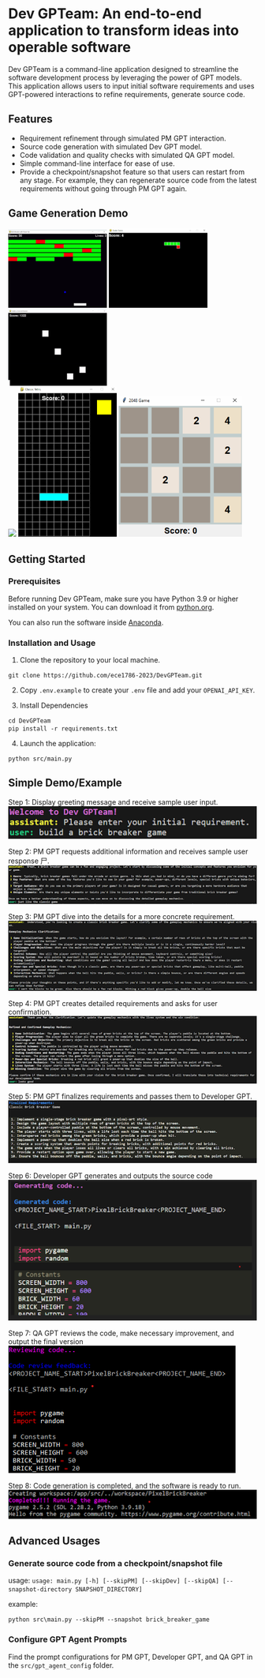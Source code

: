 # Dev GPTeam: An end-to-end application to transform ideas into operable software

Dev GPTeam is a command-line application designed to streamline the software development process by leveraging the power of GPT models. This application allows users to input initial software requirements and uses GPT-powered interactions to refine requirements, generate source code.

## Features

- Requirement refinement through simulated PM GPT interaction.
- Source code generation with simulated Dev GPT model.
- Code validation and quality checks with simulated QA GPT model.
- Simple command-line interface for ease of use.
- Provide a checkpoint/snapshot feature so that users can restart from any stage. For example, they can regenerate source code from the latest requirements without going through PM GPT again.

## Game Generation Demo

<div>
    <img src="assets/brick-breaker.gif" width="200" />
    <img src="assets/snake.gif" width="200" />
    <img src="assets/flappy-bird-and-astreoid-dodger.gif" width="200" />
</div>
<div>
    <img src="assets/flappy-bird.gif" width="200" />
    <img src="assets/tetris.gif" width="200" />
    <img src="assets/2048.gif" width="250" />
</div>

## Getting Started

### Prerequisites

Before running Dev GPTeam, make sure you have Python 3.9 or higher installed on your system. You can download it from [python.org](https://www.python.org/downloads/).

You can also run the software inside [Anaconda](https://www.anaconda.com/download).

### Installation and Usage

1. Clone the repository to your local machine.

```
git clone https://github.com/ece1786-2023/DevGPTeam.git
```

2. Copy `.env.example` to create your `.env` file and add your `OPENAI_API_KEY`.

3. Install Dependencies

```
cd DevGPTeam
pip install -r requirements.txt
```

4. Launch the application:

```
python src/main.py
```

## Simple Demo/Example

Step 1: Display greeting message and receive sample user input.
<br/><img src="assets/step1.png">

Step 2: PM GPT requests additional information and receives sample user response 尸.
<br/><img src="assets/step2.png">

Step 3: PM GPT dive into the details for a more concrete requirement.
<br/><img src="assets/step3.png">

Step 4: PM GPT creates detailed requirements and asks for user confirmation.
<br/><img src="assets/step4.png">

Step 5: PM GPT finalizes requirements and passes them to Developer GPT.
<br/><img src="assets/step5.png">

Step 6: Developer GPT generates and outputs the source code
<br/><img src="assets/step6.png">

Step 7: QA GPT reviews the code, make necessary improvement, and output the final version
<br/><img src="assets/step7.png">

Step 8: Code generation is completed, and the software is ready to run.
<br/><img src="assets/step8.png">

## Advanced Usages

### Generate source code from a checkpoint/snapshot file

usage:
`usage: main.py [-h] [--skipPM] [--skipDev] [--skipQA] [--snapshot-directory SNAPSHOT_DIRECTORY]`

example:

```
python src\main.py --skipPM --snapshot brick_breaker_game
```

### Configure GPT Agent Prompts

Find the prompt configurations for PM GPT, Developer GPT, and QA GPT in the `src/gpt_agent_config` folder.
